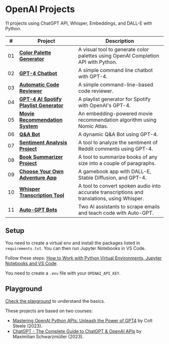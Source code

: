# OpenAI Projects

11 projects using ChatGPT API, Whisper, Embeddings, and DALL-E with Python.

| #   | Project                                                                           | Description                                                                                  |
| --- | --------------------------------------------------------------------------------- | -------------------------------------------------------------------------------------------- |
| 01  | [**Color Palette Generator**](01-color-palette-generator)                         | A visual tool to generate color palettes using OpenAI Completion API with Python.            |
| 02  | [**GPT-4 Chatbot**](02-gpt-4-chatbot)                                             | A simple command line chatbot with GPT-4.                                                    |
| 03  | [**Automatic Code Reviewer**](03-automatic-code-reviewer)                         | A simple command-line-based code reviewer.                                                   |
| 04  | [**GPT-4 AI Spotify Playlist Generator**](04-gpt-4-ai-spotify-playlist-generator) | A playlist generator for Spotify with OpenAI's GPT-4.                                        |
| 05  | [**Movie Recommendation System**](05-movie-recommendation-system)                 | An embedding-powered movie recommendation algorithm using Nomic Atlas.                       |
| 06  | [**Q&A Bot**](06-qa-bot)                                                          | A dynamic Q&A Bot using GPT-4.                                                               |
| 07  | [**Sentiment Analysis Project**](07-sentiment-analysis-project)                   | A tool to analyze the sentiment of Reddit comments using GPT-4.                              |
| 08  | [**Book Summarizer Project**](08-book-summarizer-project)                         | A tool to summarize books of any size into a couple of paragraphs.                           |
| 09  | [**Choose Your Own Adventure App**](09-choose-your-own-adventure)                 | A gamebook app with DALL-E, Stable Diffusion, and GPT-4.                                     |
| 10  | [**Whisper Transcription Tool**](10-whisper-transcription-tool)                   | A tool to convert spoken audio into accurate transcriptions and translations, using Whisper. |
| 11  | [**Auto-GPT Bots**](11-auto-gpt-bots)                                             | Two AI assistants to scrape emails and teach code with Auto-GPT.                             |

## Setup

You need to create a virtual env and install the packages listed in `requirements.txt`. You can then run Jupyter Notebooks in VS Code.

Follow these steps: [How to Work with Python Virtual Environments, Jupyter Notebooks and VS Code](https://python.plainenglish.io/how-to-work-with-python-virtual-environments-jupyter-notebooks-and-vs-code-536fac3d93a1).

You need to create a `.env` file with your `OPENAI_API_KEY`.

## Playground

[Check the playground](playground/) to understand the basics.

These projects are based on two courses:

- [Mastering OpenAI Python APIs: Unleash the Power of GPT4](https://www.udemy.com/course/mastering-openai/) by Colt Steele (2023).
- [ChatGPT - The Complete Guide to ChatGPT & OpenAI APIs](https://www.udemy.com/course/chatgpt-bard-bing-complete-guide-to-chatgpt-openai-apis/) by Maximilian Schwarzmüller (2023).
